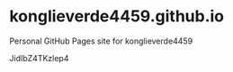 # konglieverde4459.github.io
Personal GitHub Pages site for konglieverde4459








































































JidIbZ4TKzlep4
